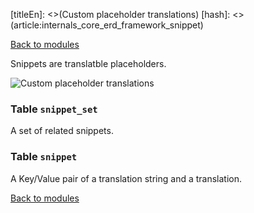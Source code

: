 [titleEn]: <>(Custom placeholder translations)
[hash]: <>(article:internals_core_erd_framework_snippet)

[Back to modules](./../10-modules.md)

Snippets are translatble placeholders.

![Custom placeholder translations](./dist/erd-shopware-core-framework-snippet.png)


### Table `snippet_set`

A set of related snippets.


### Table `snippet`

A Key/Value pair of a translation string and a translation.


[Back to modules](./../10-modules.md)
